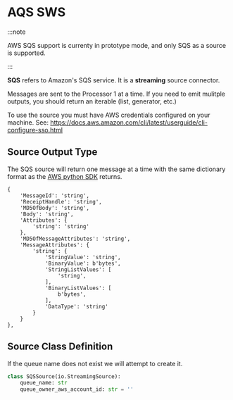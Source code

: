 # AQS SWS

:::note

AWS SQS support is currenty in prototype mode, and only SQS as a source is supported.

:::

**SQS** refers to Amazon's SQS service. It is a **streaming** source connector.

Messages are sent to the Processor 1 at a time. If you need to emit mulitple outputs, you should return an iterable (list, generator, etc.)

To use the source you must have AWS credentials configured on your machine. See: https://docs.aws.amazon.com/cli/latest/userguide/cli-configure-sso.html

## Source Output Type

The SQS source will return one message at a time with the same dictionary format as the [AWS python SDK](https://boto3.amazonaws.com/v1/documentation/api/latest/reference/services/sqs/client/receive_message.html) returns.

```code
{
    'MessageId': 'string',
    'ReceiptHandle': 'string',
    'MD5OfBody': 'string',
    'Body': 'string',
    'Attributes': {
        'string': 'string'
    },
    'MD5OfMessageAttributes': 'string',
    'MessageAttributes': {
        'string': {
            'StringValue': 'string',
            'BinaryValue': b'bytes',
            'StringListValues': [
                'string',
            ],
            'BinaryListValues': [
                b'bytes',
            ],
            'DataType': 'string'
        }
    }
},
```

## Source Class Definition

If the queue name does not exist we will attempt to create it.

```python
class SQSSource(io.StreamingSource):
    queue_name: str
    queue_owner_aws_account_id: str = ''
```
